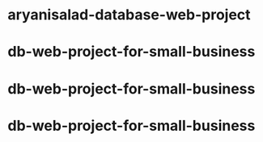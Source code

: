 # aryanisalad-database-web-project
# db-web-project-for-small-business
# db-web-project-for-small-business
# db-web-project-for-small-business
